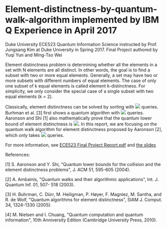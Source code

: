 # Element-distinctness-by-quantum-walk-algorithm implemented by IBM Q Experience in April 2017
Duke University ECE523 Quantum Information Science instructed by Prof. Jungsang Kim at Duke University in Spring 2017.
Final Project authored by Yuqi Yun and Ming-Tso Wei


Element distinctness problem is determining whether all the elements in a set with N elements are
all distinct. In other words, the goal is to find a subset with two or more equal elements. Generally,
a set may have two or more subsets with different numbers of equal elements. The case of only
one subset of k equal elements is called element k-distinctness. For simplicity, we only consider the
special case of a single subset with two equal elements (k = 2).

Classically, element distinctness can be solved by sorting with <img src="https://render.githubusercontent.com/render/math?math=\Omega(N)">
 queries. Burhman et al. [3]
first shows a quantum algorithm with <img src="https://render.githubusercontent.com/render/math?math=O(N^{3/4})"> queries. Aaronson and Shi [1] also mathematically
prove that the quantum lower bound of element distinctness is <img src="https://render.githubusercontent.com/render/math?math=O(N^{2/3})">. In this report, we are
focusing on the quantum walk algorithm for element distinctness proposed by Aaronson [2], which
only takes <img src="https://render.githubusercontent.com/render/math?math=O(N^{2/3})"> queries.

For more information, see <a href="https://github.com/mingweii/Element-distinctness-by-quantum-walk-algorithm-IBM-Q/blob/main/ECE523_Final_Project_Report.pdf" target="_blank">ECE523 Final Project Report.pdf</a> and <a href="https://github.com/mingweii/Element-distinctness-by-quantum-walk-algorithm-IBM-Q/blob/main/Slide-Element%20Distinctness%20by%20%20Quantum%20Walk%20Algorithm.pdf" target="_blank">the slides</a>

References:

[1] S. Aaronson and Y. Shi, "Quantum lower bounds for the collision and the element distinctness
problems", J. ACM 51, 595-605 (2004).

[2] A. Ambainis, "Quantum walks and their algorithmic applications", Int. J. Quantum Inf. 01, 507-
518 (2003).

[3] H. Buhrman, C. Dürr, M. Heiligman, P. Høyer, F. Magniez, M. Santha, and R. de Wolf, "Quantum
algorithms for element distinctness", SIAM J. Comput. 34, 1324-1330 (2005).

[4] M. Nielsen and I. Chuang, "Quantum computation and quantum information", 10th Anniversity
Edition (Cambridge University Press, 2010).
